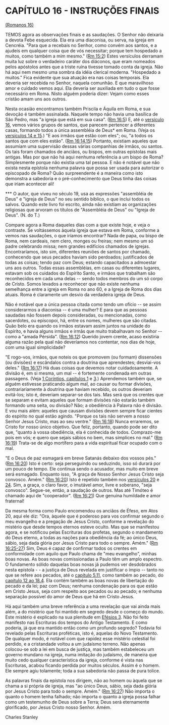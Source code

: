 # CAPÍTULO 16 - INSTRUÇÕES FINAIS 

[(Romanos 16)](http://bibliaonline.com.br/acf/rm/16)

TEMOS agora as observações finais e as saudações. O Senhor não deixaria a devota Febe esquecida. Ela era uma diaconisa, ou serva, na igreja em Cencréia. &quot;Para que a recebais no Senhor, como convém aos santos, e a ajudeis em qualquer coisa que de vós necessitar; porque tem hospedado a muitos, como também a mim mesmo.&quot; ([Rm 15:2](http://bibliaonline.com.br/acf/rm/15/2)) Estes versículos derramam muita luz sobre o verdadeiro caráter dos diáconos, que eram nomeados pelos apóstolos antes que a triste ruína tivesse tomado conta da igreja. Não há aqui nem mesmo uma sombra da idéia clerical moderna. &quot;Hospedado a muitos.&quot; Fica evidente que sua atuação era nas coisas temporais. Ela deveria ser recebida no Senhor, naquela comunhão. E que maravilhoso amor e cuidado vemos aqui. Ela deveria ser auxiliada em tudo o que fosse necessário em Roma. Nisto alguém poderia dizer: Vejam como esses cristão amam uns aos outros.

Nesta ocasião encontramos também Priscila e Áquila em Roma, e sua devoção é também assinalada. Naquele tempo não havia uma basílica de São Pedro, mas &quot;a igreja que está em sua casa&quot;. ([Rm 16:5](http://bibliaonline.com.br/acf/rm/16/5)) E, até o [versículo 16](http://bibliaonline.com.br/acf/rm/16/16), vemos vários grupos de santos, que parecem pertencer a diferentes casas, formando todos a única assembléia de Deus* em Roma. (Veja os [versículos 14 e 15](http://bibliaonline.com.br/acf/rm/16/14,15).) &quot;E aos irmãos que estão com eles&quot;; ou, &quot;a todos os santos que com eles estão&quot;. ([Rm 16:14,15](http://bibliaonline.com.br/acf/rm/16/14,15)) Portanto, existiam aqueles que assumiam uma supervisão dessas várias companhias de irmãos, ou santos. Os tais foram chamados de anciãos, ou bispos, em outras epístolas mais antigas. Mas por que não há aqui nenhuma referência a um bispo de Roma? Simplesmente porque não existia uma tal pessoa. E não é notável que não exista nesta epístola nenhuma palavra que possa ser usada para autorizar o episcopado de Roma? Quão surpreendente é a maneira como isto demonstra a sabedoria e o pré-conhecimento que Deus tinha das coisas que iriam acontecer ali!

*** O autor, que viveu no século 19, usa as expressões &quot;assembléia de Deus&quot; e &quot;igreja de Deus&quot; no seu sentido bíblico, o que inclui todos os salvos. Quando este livro foi escrito, ainda não existiam as organizações religiosas que arvoram os títulos de &quot;Assembléia de Deus&quot; ou &quot;Igreja de Deus&quot;. (N. do T.)

Compare agora a Roma daqueles dias com a que existe hoje, e veja o contraste. Se voltássemos àquela igreja que estava em Roma, conforme a vemos nas saudações, o que iríamos encontrar? Nada de papa, ou bispo de Roma, nem cardeais, nem clero, monges ou freiras; nem mesmo um só padre celebrando missa; nem grandes edifícios chamados de igrejas. Encontraríamos, isto sim, diferentes reuniões de santos por chamado, conhecendo que seus pecados haviam sido perdoados; justificados de todas as coisas; tendo paz com Deus; estando capacitados a admoestar uns aos outros. Todas essas assembléias, em casas ou diferentes lugares, estavam sob os cuidados do Espírito Santo, e irmãos que trabalham são reconhecidos em cada uma delas -- sendo todos membros do um só corpo de Cristo. Somos levados a reconhecer que não existe nenhuma semelhança entre a igreja em Roma no ano 60, e a Igreja de Roma dos dias atuais. Roma é claramente um desvio da verdadeira igreja de Deus.

Não é notável que a única pessoa citada como tendo um ofício -- se assim considerarmos a diaconisa -- é uma mulher? E para que as pessoas saudadas não fossem depois consideradas, ou mencionadas, como sacerdotes, ou episcopoi, há, entre os nomes, mulheres que são citadas. Quão belo era quando os irmãos estavam assim juntos na unidade do Espírito, e havia alguns irmãos e irmãs que muito trabalhavam no Senhor -- como a &quot;amada Pérsida&quot;. ([Rm 16:12](http://bibliaonline.com.br/acf/rm/16/12)) Querido jovem crente, acaso existiria alguma razão pela qual não deveríamos nos contentar, nos dias de hoje, com uma igual simplicidade?

&quot;E rogo-vos, irmãos, que noteis os que promovem (ou formam) dissensões (ou divisões) e escândalos contra a doutrina que aprendestes; desviai-vos deles.&quot; ([Rm 16:17](http://bibliaonline.com.br/acf/rm/16/17)) Há duas coisas que devemos notar cuidadosamente. A divisão é, em si mesma, um mal -- é fortemente condenada em outras passagens. (Veja [1 Coríntios, capítulos 1](http://bibliaonline.com.br/acf/1co/1) e [3](http://bibliaonline.com.br/acf/1co/3).) Aprendemos também que, se alguém estivesse praticando algum mal, ao causar ou formar divisões, contrariariamente à doutrina que haviam recebido, os outros deveriam evitá-los; isto é, deveriam separar-se dos tais. Mas será que os crentes que se separam e evitam aqueles que formam divisões não estarão também formando uma seita, ou divisão? Não; a obediência à Palavra não é divisão. E vou mais além: aqueles que causam divisões devem sempre ficar cientes do espírito no qual estão agindo. &quot;Porque os tais não servem a nosso Senhor Jesus Cristo, mas ao seu ventre.&quot; ([Rm 16:18](http://bibliaonline.com.br/acf/rm/16/18)) Nunca erraremos, se Cristo for nosso único objetivo. Que feliz, portanto, quando pode ser dito que, &quot;quanto à vossa obediência, ela é conhecida de todos. Comprazo-me pois em vós; e quero que sejais sábios no bem, mas símplices no mal.&quot; ([Rm 16:19](http://bibliaonline.com.br/acf/rm/16/19)) Trata-se de algo mortífero para a vida espiritual ficar ocupado com o mal.

&quot;E o Deus de paz esmagará em breve Satanás debaixo dos vossos pés.&quot; ([Rm 16:20](http://bibliaonline.com.br/acf/rm/16/20)) Isto é certo: seja perseguindo ou seduzindo, isso só durará por um pouco de tempo. Ele continua sendo o acusador, mas muito em breve será esmagado. Enquanto isso, &quot;A graça de Nosso Senhor Jesus Cristo seja convosco. Amém.&quot; ([Rm 16:20](http://bibliaonline.com.br/acf/rm/16/20)) Isto é repetido também nos [versículos 20](http://bibliaonline.com.br/acf/rm/16/20) e [24](http://bibliaonline.com.br/acf/rm/16/24). Sim, a graça, o claro favor, o imutável amor, livre e soberano, &quot;seja convosco&quot;. Segue-se, então, a saudação de outros. Mas até Timóteo é chamado aqui de &quot;cooperador&quot;. ([Rm 16:21](http://bibliaonline.com.br/acf/rm/16/21)) Que genuína humildade e amor fraternal!

Da mesma forma como Paulo encomendou os anciãos de Éfeso, em Atos 20, aqui ele diz: &quot;Ora, àquele que é poderoso para vos confirmar segundo o meu evangelho e a pregação de Jesus Cristo, conforme a revelação do mistério que desde tempos eternos esteve oculto. Mas que se manifestou agora, e se notificou pelas Escrituras dos profetas, segundo o mandamento do Deus eterno, a todas as nações para obediência da fé; ao único Deus, sábio, seja dada glória por Jesus Cristo para todo o sempre. Amém.&quot; ([Rm 16:25-27](http://bibliaonline.com.br/acf/rm/16/25-27)) Sim, Deus é capaz de confirmar todos os crentes em conformidade com aquilo que Paulo chama de &quot;meu evangelho&quot;, minhas boas novas. As boas novas comissionadas a Paulo têm um amplo espectro. O fundamento sólido daquelas boas novas já pudemos ver desdobrados nesta epístola - - a justiça de Deus revelada em justificar o ímpio -- tanto no que se refere aos pecados, até o [capítulo 5.11](http://bibliaonline.com.br/acf/rm/5/11), como também ao pecado, do [capítulo 12 ao 18.4](http://bibliaonline.com.br/acf/rm/12). Ela contém também as boas novas de libertação do pecado e da lei; paz com Deus; nenhuma condenação para os que estão em Cristo Jesus, seja com respeito aos pecados ou ao pecado; e nenhuma separação possível do amor de Deus que há em Cristo Jesus.

Há aqui também uma breve referência a uma revelação que vai ainda mais além, a do mistério que foi mantido em segredo desde o começo do mundo. Este mistério é explicado na sua plenitude em [Efésios 3](http://bibliaonline.com.br/acf/ef/3). Não foi feito manifesto nas Escrituras dos tempos do Antigo Testamento. E como poderia, já que era mantido então como um profundo segredo? Todavia foi revelado pelas Escrituras proféticas, isto é, aquelas do Novo Testamento. De qualquer modo, é notável com que rapidez esse mistério celestial foi perdido, e a cristandade voltou a um judaísmo terreno. Não apenas colocou-se sob a lei em busca de justiça, mas também estabeleceu um governo mundano na igreja, numa imitação do judaísmo, de maneira que muito cedo qualquer característica da igreja, conforme é vista nas Escrituras, acabou ficando perdida por muitos séculos. Assim é o homem. Ele sempre agiu tolamente; toda a sua sabedoria não passa de pura tolice.

As palavras finais da epístola nos dirigem, não ao homem ou àquela que se chama a si própria de igreja, mas &quot;ao único Deus, sábio, seja dada glória por Jesus Cristo para todo o sempre. Amém.&quot; ([Rm 16:27](http://bibliaonline.com.br/acf/rm/16/27)) Não importa o quanto o homem tenha falhado; não importa o quanto a igreja possa falhar como um testemunho de Deus sobre a Terra; Deus será eternamente glorificado, por Jesus Cristo nosso Senhor. Amém.

Charles Stanley